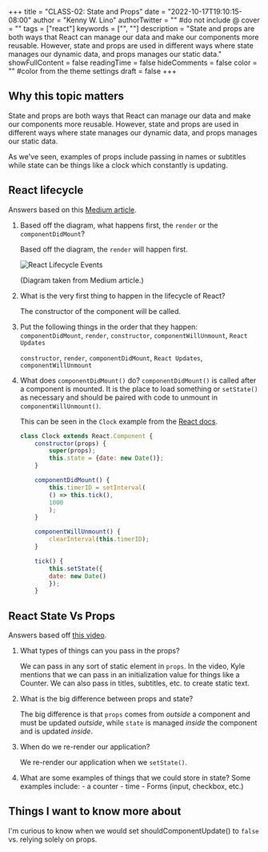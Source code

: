 +++
title = "CLASS-02: State and Props"
date = "2022-10-17T19:10:15-08:00"
author = "Kenny W. Lino"
authorTwitter = "" #do not include @
cover = ""
tags = ["react"]
keywords = ["", ""]
description = "State and props are both ways that React can manage our data and make our components more reusable. However, state and props are used in different ways where state manages our dynamic data, and props manages our static data."
showFullContent = false
readingTime = false
hideComments = false
color = "" #color from the theme settings
draft = false
+++

## Why this topic matters

State and props are both ways that React can manage our data and make our components more reusable. However, state and props are used in different ways where state manages our dynamic data, and props manages our static data.

As we've seen, examples of props include passing in names or subtitles while state can be things like a clock which constantly is updating.

## React lifecycle

Answers based on this [Medium article](https://medium.com/@joshuablankenshipnola/react-component-lifecycle-events-cb77e670a093).

1. Based off the diagram, what happens first, the `render` or the `componentDidMount`?

    Based off the diagram, the `render` will happen first.

    ![React Lifecycle Events](https://miro.medium.com/max/1400/0*0saPKFiTUk6W3FYp)

    (Diagram taken from Medium article.)

2. What is the very first thing to happen in the lifecycle of React?
    
    The constructor of the component will be called.

3. Put the following things in the order that they happen: `componentDidMount`, `render`, `constructor`, `componentWillUnmount`, `React Updates`

    `constructor`, `render`, `componentDidMount`, `React Updates`, `componentWillUnmount`

4. What does `componentDidMount()` do?
    `componentDidMount()` is called after a component is mounted. It is the place to load something or `setState()` as necessary and should be paired with code to unmount in `componentWillUnmount()`. 

    This can be seen in the `Clock` example from the [React docs](https://reactjs.org/docs/state-and-lifecycle.html).

    ```javascript
    class Clock extends React.Component {
        constructor(props) {
            super(props);
            this.state = {date: new Date()};
        }

        componentDidMount() {
            this.timerID = setInterval(
            () => this.tick(),
            1000
            );
        }

        componentWillUnmount() {
            clearInterval(this.timerID);
        }

        tick() {
            this.setState({
            date: new Date()
            });
        }
    ```

## React State Vs Props

Answers based off [this video](https://www.youtube.com/watch?v=IYvD9oBCuJI).

1. What types of things can you pass in the props?

    We can pass in any sort of static element in `props`. In the video, Kyle mentions that we can pass in an initialization value for things like a Counter. We can also pass in titles, subtitles, etc. to create static text.

2. What is the big difference between props and state?

    The big difference is that `props` comes from *outside* a component and must be updated *outside*, while `state` is managed *inside* the component and is updated *inside*. 

3. When do we re-render our application?

    We re-render our application when we `setState()`.

4. What are some examples of things that we could store in state?
    Some examples include:
        - a counter
        - time
        - Forms (input, checkbox, etc.)

## Things I want to know more about

I'm curious to know when we would set shouldComponentUpdate() to `false` vs. relying solely on props.
